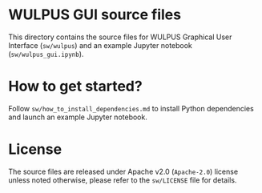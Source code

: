 # WULPUS GUI source files
This directory contains the source files for WULPUS Graphical User Interface (`sw/wulpus`) and an example Jupyter notebook (`sw/wulpus_gui.ipynb`).

# How to get started?

Follow `sw/how_to_install_dependencies.md` to install Python dependencies and launch an example Jupyter notebook.

# License
The source files are released under Apache v2.0 (`Apache-2.0`) license unless noted otherwise, please refer to the `sw/LICENSE` file for details.